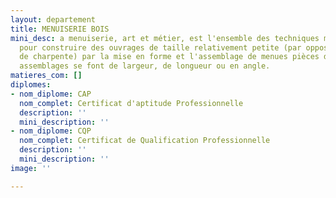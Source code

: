 ```yaml
---
layout: departement
title: MENUISERIE BOIS
mini_desc: a menuiserie, art et métier, est l'ensemble des techniques mises en œuvre
  pour construire des ouvrages de taille relativement petite (par opposition aux ouvrages
  de charpente) par la mise en forme et l'assemblage de menues pièces de bois1. Ces
  assemblages se font de largeur, de longueur ou en angle.
matieres_com: []
diplomes:
- nom_diplome: CAP
  nom_complet: Certificat d'aptitude Professionnelle
  description: ''
  mini_description: ''
- nom_diplome: CQP
  nom_complet: Certificat de Qualification Professionnelle
  description: ''
  mini_description: ''
image: ''

---
```

